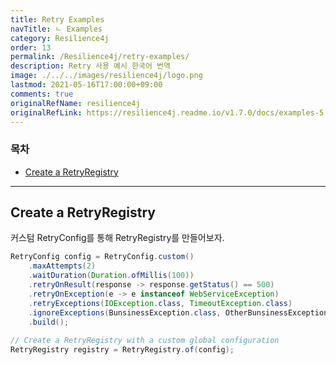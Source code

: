 ```yaml
---
title: Retry Examples
navTitle: ㄴ Examples
category: Resilience4j
order: 13
permalink: /Resilience4j/retry-examples/
description: Retry 사용 예시 한국어 번역
image: ./../../images/resilience4j/logo.png
lastmod: 2021-05-16T17:00:00+09:00
comments: true
originalRefName: resilience4j
originalRefLink: https://resilience4j.readme.io/v1.7.0/docs/examples-5
---
```


### 목차

- [Create a RetryRegistry](#create-a-retryregistry)

---

## Create a RetryRegistry

커스텀 RetryConfig를 통해 RetryRegistry를 만들어보자.

```java
RetryConfig config = RetryConfig.custom()
    .maxAttempts(2)
    .waitDuration(Duration.ofMillis(100))
    .retryOnResult(response -> response.getStatus() == 500)
    .retryOnException(e -> e instanceof WebServiceException)
    .retryExceptions(IOException.class, TimeoutException.class)
    .ignoreExceptions(BunsinessException.class, OtherBunsinessException.class)
    .build();
    
// Create a RetryRegistry with a custom global configuration
RetryRegistry registry = RetryRegistry.of(config);
```
